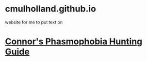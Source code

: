 # cmulholland.github.io
website for me to put text on

# [Connor's Phasmophobia Hunting Guide](https://cmulholla.github.io/cmulholland/Connors-Phasmophobia-Hunting-Guide)
